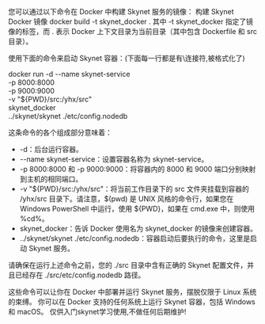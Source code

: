 您可以通过以下命令在 Docker 中构建 Skynet 服务的镜像：
构建 Skynet Docker 镜像
docker build -t skynet_docker .
其中 -t skynet_docker 指定了镜像的标签，而 . 表示 Docker 上下文目录为当前目录（其中包含 Dockerfile 和 src 目录）。

使用下面的命令来启动 Skynet 容器：(下面每一行都是有\连接符,被格式化了)

docker run -d --name skynet-service \
    -p 8000:8000 \
    -p 9000:9000 \
    -v "${PWD}/src:/yhx/src" \
    skynet_docker \
    ../skynet/skynet ./etc/config.nodedb
    
这条命令的各个组成部分意味着：
- -d：后台运行容器。
- --name skynet-service：设置容器名称为 skynet-service。
- -p 8000:8000 和 -p 9000:9000：将容器内的 8000 和 9000 端口分别映射到主机的相同端口。
- -v "${PWD}/src:/yhx/src"：将当前工作目录下的 src 文件夹挂载到容器的 /yhx/src 目录下。请注意，$(pwd) 是 UNIX 风格的命令行，如果您在 Windows PowerShell 中运行，使用 ${PWD}，如果在 cmd.exe 中，则使用 %cd%。
- skynet_docker：告诉 Docker 使用名为 skynet_docker 的镜像来创建容器。
- ../skynet/skynet ./etc/config.nodedb：容器启动后要执行的命令，这里是启动 Skynet 服务。

请确保在运行上述命令之前，您的 ./src 目录中含有正确的 Skynet 配置文件，并且已经存在 ./src/etc/config.nodedb 路径。

这些命令可以让你在 Docker 中部署并运行 Skynet 服务，摆脱仅限于 Linux 系统的束缚。
你可以在 Docker 支持的任何系统上运行 Skynet 容器，包括 Windows 和 macOS。
仅供入门skynet学习使用,不做任何后期维护!
